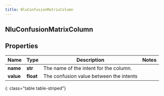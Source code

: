 ```yaml
---
title: NluConfusionMatrixColumn
---
```

## NluConfusionMatrixColumn

## Properties

|Name | Type | Description | Notes|
|------------ | ------------- | ------------- | -------------|
| **name** | **str** | The name of the intent for the column. | |
| **value** | **float** | The confusion value between the intents | |
{: class="table table-striped"}


